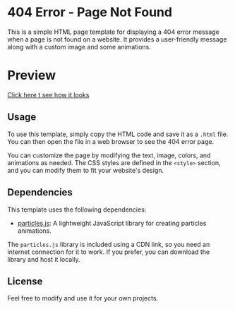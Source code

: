 # 404 Error - Page Not Found

This is a simple HTML page template for displaying a 404 error message when a page is not found on a website. It provides a user-friendly message along with a custom image and some animations.

# Preview
[Click here t see how it looks](https://home.cracky-drinks.vodka/error.html)

## Usage

To use this template, simply copy the HTML code and save it as a `.html` file. You can then open the file in a web browser to see the 404 error page.

You can customize the page by modifying the text, image, colors, and animations as needed. The CSS styles are defined in the `<style>` section, and you can modify them to fit your website's design.

## Dependencies

This template uses the following dependencies:

- [particles.js](https://vincentgarreau.com/particles.js/): A lightweight JavaScript library for creating particles animations.

The `particles.js` library is included using a CDN link, so you need an internet connection for it to work. If you prefer, you can download the library and host it locally.

## License

Feel free to modify and use it for your own projects.
